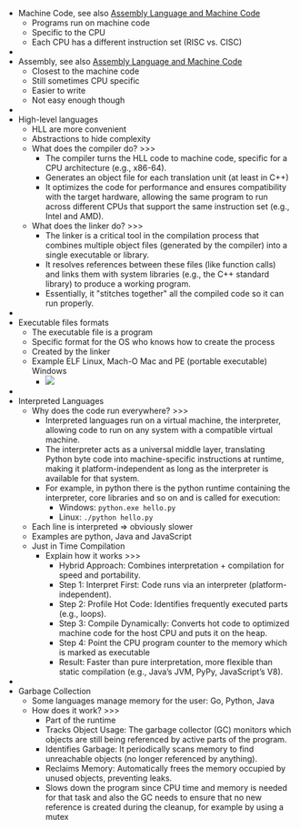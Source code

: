 - Machine Code, see also [Assembly Language and Machine Code](../../Udemy%20-%20Fundamentals%20of%20Operating%20System/The%20Anatomy%20of%20a%20process/Process%20execution/Assembly%20Language%20and%20Machine%20Code.md)
    - Programs run on machine code
    - Specific to the CPU
    - Each CPU has a different instruction set (RISC vs. CISC)
- 
- Assembly, see also [Assembly Language and Machine Code](../../Udemy%20-%20Fundamentals%20of%20Operating%20System/The%20Anatomy%20of%20a%20process/Process%20execution/Assembly%20Language%20and%20Machine%20Code.md)
    - Closest to the machine code
    - Still sometimes CPU specific
    - Easier to write
    - Not easy enough though
- 
- High-level languages
    - HLL are more convenient
    - Abstractions to hide complexity
    - What does the compiler do? >>>
        - The compiler turns the HLL code to machine code, specific for a CPU architecture (e.g., x86-64).
        - Generates an object file for each translation unit (at least in C++)
        - It optimizes the code for performance and ensures compatibility with the target hardware, allowing the same program to run across different CPUs that support the same instruction set (e.g., Intel and AMD).
    - What does the linker do? >>>
        - The linker is a critical tool in the compilation process that combines multiple object files (generated by the compiler) into a single executable or library. 
        - It resolves references between these files (like function calls) and links them with system libraries (e.g., the C++ standard library) to produce a working program. 
        - Essentially, it "stitches together" all the compiled code so it can run properly.
- 
- Executable files formats
    - The executable file is a program
    - Specific format for the OS who knows how to create the process
    - Created by the linker
    - Example ELF Linux, Mach-O Mac and PE (portable executable) Windows
        - ![](https://remnote-user-data.s3.amazonaws.com/hL0zxvmvBSXBnPrfQBF2OACcX2PPb2yKY1E1GwfwIHUrowKplvo60Opa2ow0dsrHzE4rMv09g1-E9fwpfvo3LyCD1AU8DyODrQnyzsXUic2KAGkbsbvkNRBkJx7hOS1R.png)
- 
- Interpreted Languages
    - Why does the code run everywhere? >>>
        - Interpreted languages run on a virtual machine, the interpreter, allowing code to run on any system with a compatible virtual machine. 
        - The interpreter acts as a universal middle layer, translating Python byte code into machine-specific instructions at runtime, making it platform-independent as long as the interpreter is available for that system. 
        - For example, in python there is the python runtime containing the interpreter, core libraries and so on and is called for execution:
            - Windows: `python.exe hello.py`
            - Linux: `./python hello.py` 
    - Each line is interpreted ⇒ obviously slower
    - Examples are python, Java and JavaScript
    - Just in Time Compilation
        - Explain how it works >>>
            - Hybrid Approach: Combines interpretation + compilation for speed and portability.
            - Step 1: Interpret First: Code runs via an interpreter (platform-independent).
            - Step 2: Profile Hot Code: Identifies frequently executed parts (e.g., loops).
            - Step 3: Compile Dynamically: Converts hot code to optimized machine code for the host CPU and puts it on the heap.
            - Step 4: Point the CPU program counter to the memory which is marked as executable
            - Result: Faster than pure interpretation, more flexible than static compilation (e.g., Java’s JVM, PyPy, JavaScript’s V8).
- 
- Garbage Collection
    - Some languages manage memory for the user: Go, Python, Java
    - How does it work? >>>
        - Part of the runtime
        - Tracks Object Usage: The garbage collector (GC) monitors which objects are still being referenced by active parts of the program.
        - Identifies Garbage: It periodically scans memory to find unreachable objects (no longer referenced by anything).
        - Reclaims Memory: Automatically frees the memory occupied by unused objects, preventing leaks.
        - Slows down the program since CPU time and memory is needed for that task and also the GC needs to ensure that no new reference is created during the cleanup, for example by using a mutex
